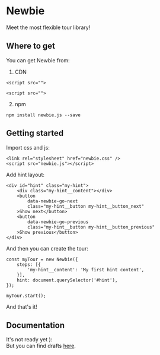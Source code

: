 # Newbie

Meet the most flexible tour library!

## Where to get

You can get Newbie from:

1. CDN

```
<script src="">
```

```
<script src="">
```

2. npm

```
npm install newbie.js --save
```

## Getting started

Import css and js:

```
<link rel="stylesheet" href="newbie.css" />
<script src="newbie.js"></script>
```

Add hint layout:

```
<div id="hint" class="my-hint">
    <div class="my-hint__content"></div>
    <button
        data-newbie-go-next
        class="my-hint__button my-hint__button_next"
    >Show next</button>
    <button
        data-newbie-go-previous
        class="my-hint__button my-hint__button_previous"
    >Show previous</button>
</div>
```

And then you can create the tour:

```
const myTour = new Newbie({
    steps: [{
        'my-hint__content': 'My first hint content',
    }],
    hint: document.querySelector('#hint'),
});

myTour.start();
```

And that's it!

## Documentation

It's not ready yet ):  
But you can find drafts [here](https://github.com/cosmas375/newbie.js/tree/master/doc).
